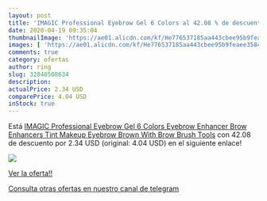```yaml
---
layout: post
title: 'IMAGIC Professional Eyebrow Gel 6 Colors al 42.08 % de descuento'
date: 2020-04-19 09:35:04
thumbnailImage: 'https://ae01.alicdn.com/kf/He776537185aa443cbee95b9feaee3584I/IMAGIC-Professional-Eyebrow-Gel-6-Colors-Eyebrow-Enhancer-Brow-Enhancers-Tint-Makeup-Eyebrow-Brown-With-Brow.jpg_350x350._SL200_.jpg'
images: [ 'https://ae01.alicdn.com/kf/He776537185aa443cbee95b9feaee3584I/IMAGIC-Professional-Eyebrow-Gel-6-Colors-Eyebrow-Enhancer-Brow-Enhancers-Tint-Makeup-Eyebrow-Brown-With-Brow.jpg_350x350._SL200_.jpg' ]
comments: true
category: ofertas
author: ring
slug: 32840508634
description:
actualPrice: 2.34 USD
comparePrice: 4.04 USD
inStock: true
---
```


Está [IMAGIC Professional Eyebrow Gel 6 Colors Eyebrow Enhancer Brow Enhancers Tint Makeup Eyebrow Brown With Brow Brush Tools](https://www.amazon.com/dp/32840508634/?tag=redken08-20) con 42.08 de descuento por 2.34 USD (original: 4.04 USD) en el siguiente enlace!

[![](https://ae01.alicdn.com/kf/He776537185aa443cbee95b9feaee3584I/IMAGIC-Professional-Eyebrow-Gel-6-Colors-Eyebrow-Enhancer-Brow-Enhancers-Tint-Makeup-Eyebrow-Brown-With-Brow.jpg_350x350._SL200_.jpg)](https://www.amazon.com/dp/32840508634/?tag=redken08-20)

[Ver la oferta!!](https://www.amazon.com/dp/32840508634/?tag=redken08-20)

[Consulta otras ofertas en nuestro canal de telegram](https://t.me/s/ofertas25)
